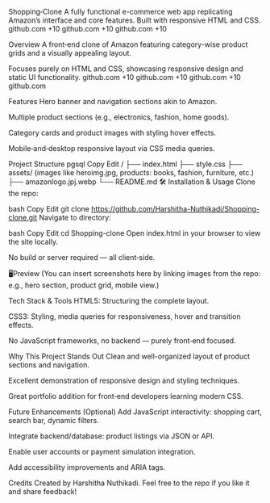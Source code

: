 Shopping‑Clone
A fully functional e-commerce web app replicating Amazon’s interface and core features. Built with responsive HTML and CSS.
github.com
+10
github.com
+10
github.com
+10

Overview
A front‑end clone of Amazon featuring category-wise product grids and a visually appealing layout.

Focuses purely on HTML and CSS, showcasing responsive design and static UI functionality.
github.com
+10
github.com
+10
github.com
+10
github.com

Features
Hero banner and navigation sections akin to Amazon.

Multiple product sections (e.g., electronics, fashion, home goods).

Category cards and product images with styling hover effects.

Mobile‑and‑desktop responsive layout via CSS media queries.

Project Structure
pgsql
Copy
Edit
/
├── index.html
├── style.css
├── assets/ (images like heroimg.jpg, products: books, fashion, furniture, etc.)
├── amazonlogo.jpj.webp
└── README.md
🛠️ Installation & Usage
Clone the repo:

bash
Copy
Edit
git clone https://github.com/Harshitha-Nuthikadi/Shopping-clone.git
Navigate to directory:

bash
Copy
Edit
cd Shopping-clone
Open index.html in your browser to view the site locally.

No build or server required — all client‑side.

🖥Preview
(You can insert screenshots here by linking images from the repo: e.g., hero section, product grid, mobile view.)

Tech Stack & Tools
HTML5: Structuring the complete layout.

CSS3: Styling, media queries for responsiveness, hover and transition effects.

No JavaScript frameworks, no backend — purely front‑end focused.

Why This Project Stands Out
Clean and well-organized layout of product sections and navigation.

Excellent demonstration of responsive design and styling techniques.

Great portfolio addition for front‑end developers learning modern CSS.

Future Enhancements (Optional)
Add JavaScript interactivity: shopping cart, search bar, dynamic filters.

Integrate backend/database: product listings via JSON or API.

Enable user accounts or payment simulation integration.

Add accessibility improvements and ARIA tags.

Credits
Created by Harshitha Nuthikadi.
Feel free to the repo if you like it and share feedback!
